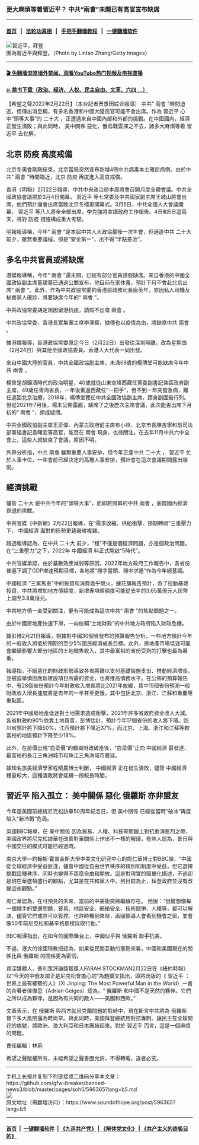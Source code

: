 ### 更大麻煩等着習近平？ 中共“兩會”未開已有高官宣布缺席 
------------------------

#### [首页](https://github.com/gfw-breaker/banned-news3/blob/master/README.md) &nbsp;&nbsp;|&nbsp;&nbsp; [法轮功真相](https://github.com/begood0513/basic/blob/master/README.md)  &nbsp;&nbsp;|&nbsp;&nbsp; [手把手翻墙教程](https://github.com/gfw-breaker/guides/wiki)  &nbsp;&nbsp;|&nbsp;&nbsp; [一键翻墙软件](https://github.com/gfw-breaker/nogfw/blob/master/README.md)  



<div><img alt="習近平，拜登" src="https://img.soundofhope.org/2022-02/gettyimages-121310464-1645558790682.jpg"/>
<br/><figcaption class="caption">
 圖為習近平與拜登。（Photo by Lintao Zhang/Getty Images）
</figcaption></div><hr/>

#### [ 🎬  免翻墙浏览墙外禁闻、观看YouTube热门视频及电视直播](https://github.com/gfw-breaker/HelloWorld)

#### [ 💥  禁书下载（政治、经济、人权、民主自由、文革、六四 ...）](https://github.com/gfw-breaker/books/blob/master/README.md)

<div><div class="Content__Wrapper sc-1bvya0-0 grZQxZ">
 <p class="meta-top">
  <span class="meta">
   【希望之聲2022年2月22日】（本台記者贺景田綜合報導）
  </span>
  中共“
  <ok href="/term/34349?lang=b5">
   兩會
  </ok>
  ”時間迫近，但傳出消息稱，有多名香港和中國大陸高官可能不會出席。作為
  <ok href="/term/1063?lang=b5">
   習近平
  </ok>
  心中“頭等大事”的
  <ok href="/term/294559?lang=b5">
   二十大
  </ok>
  ，正遭遇來自中國內部和外部的挑戰。在中國國內，經濟正發生潰敗；與此同時，
  <ok href="/term/3103?lang=b5">
   美中關係
  </ok>
  惡化，俄烏戰雲揮之不去，諸多大麻煩等着
  <ok href="/term/1063?lang=b5">
   習近平
  </ok>
  去化解。
 </p>
 <h2>
  <strong>
   北京
   <ok href="/term/27356?lang=b5">
    防疫
   </ok>
   高度戒備
  </strong>
 </h2>
 <p>
  北京冬奧會剛剛結束，北京當局突然宣布新增4例中共病毒本土確診病例。由於中共“
  <ok href="/term/34349?lang=b5">
   兩會
  </ok>
  ”時間臨近，北京
  <ok href="/term/27356?lang=b5">
   防疫
  </ok>
  再度進入高度戒備。
 </p>
 <p>
  香港《明報》2月22日報導，中共中央政治局本周將會召開月度全體會議。中共全國政協會議將於3月4日開幕，
  <ok href="/term/1063?lang=b5">
   習近平
  </ok>
  等七常委及中共國家副主席王岐山將會出席，他們預計還會出席當晚北京冬殘奧開幕式。3月5日，中共全國人大會議開幕，
  <ok href="/term/1063?lang=b5">
   習近平
  </ok>
  等八人將全全部出席，李克強將宣讀政府工作報告。4日和5日這兩天，將對
  <ok href="/term/27356?lang=b5">
   防疫
  </ok>
  措施構成重大考驗。
 </p>
 <p>
  明報報導稱，今年“
  <ok href="/term/34349?lang=b5">
   兩會
  </ok>
  ”是本屆中共人大政協最後一次年會，但適逢中共
  <ok href="/term/294559?lang=b5">
   二十大
  </ok>
  前夕，雖無重要議程，卻是“安全第一”，出不得“半點差池”。
 </p>
 <h2>
  <strong>
   多名中共官員或將缺席
  </strong>
 </h2>
 <p>
  港媒報導稱，今年“
  <ok href="/term/34349?lang=b5">
   兩會
  </ok>
  ”還未開，已經有部分官員請假缺席。來自香港的中國全國政協副主席董建華已通過公關宣布，他目前在家休養，預計下月不會赴北京出席“
  <ok href="/term/34349?lang=b5">
   兩會
  </ok>
  ”。此外，作為中共政協常委的香港前政務司長唐英年，亦因私人司機及秘書家人確診，將要缺席今年的“
  <ok href="/term/34349?lang=b5">
   兩會
  </ok>
  ”。
 </p>
 <p>
  中共政協常委胡定旭因留港抗疫，請假不出席
  <ok href="/term/34349?lang=b5">
   兩會
  </ok>
  。
 </p>
 <p>
  中共政協常委、香港長實集團主席李澤鉅，據傳也以疫情為由，將缺席中共
  <ok href="/term/34349?lang=b5">
   兩會
  </ok>
  。
 </p>
 <p>
  據港媒報導，香港政協常委原定今日（2月22日）出發往深圳隔離，改為星期四（2月24日）與其他全國政協委員、香港人大代表一同出發。
 </p>
 <p>
  來自中國大陸的官員，中共全國政協副主席，未滿68歲的楊傳堂可能缺席今年中共
  <ok href="/term/34349?lang=b5">
   兩會
  </ok>
  。
 </p>
 <p>
  楊曾是胡錦濤時代的政治明星，40歲就從山東空降西藏任黨委副書記兼區政府副主席，49歲任青海省長，一年後重返西藏任“一把手”，但不到一年突發急病，離任返回北京治療。2018年，楊傳堂獲任中共全國政協副主席，躋身副國級行列。但從2021年7月後，楊未公開露面，缺席了之後歷次主席會議，此次能否出席下月初的“
  <ok href="/term/34349?lang=b5">
   兩會
  </ok>
  ”，頗成疑問。
 </p>
 <p>
  中共全國政協副主席王正偉、內蒙古政府前主席布小林、北京市長陳吉寧和前司法部黨組書記袁曙宏等高官，能否在
  <ok href="/term/34349?lang=b5">
   兩會
  </ok>
  現身，也待關注。在去年11月中共六中全會上，這些人就缺席了會議，原因不明。
 </p>
 <p>
  外界分析指，中共
  <ok href="/term/34349?lang=b5">
   兩會
  </ok>
  雖無重要人事安排，但今年正逢中共
  <ok href="/term/294559?lang=b5">
   二十大
  </ok>
  ，
  <ok href="/term/1063?lang=b5">
   習近平
  </ok>
  忙於人事卡位，一些會前已經決定的高層人事安排，預計會在這次會議期間露出端倪。
 </p>
 <h2>
  <strong>
   經濟挑戰
  </strong>
 </h2>
 <p>
  儘管
  <ok href="/term/294559?lang=b5">
   二十大
  </ok>
  是中共今年的“頭等大事”，而即將開幕的中共
  <ok href="/term/34349?lang=b5">
   兩會
  </ok>
  ，面臨國內經濟衰退的挑戰。
 </p>
 <p>
  中共官媒《中新網》2月22日報導，在“需求收縮、供給衝擊、預期轉弱”三重壓力下，
  <ok href="/term/2423?lang=b5">
   中國經濟
  </ok>
  面對的形勢更趨嚴峻複雜。
 </p>
 <p>
  路透報導認為，在中共
  <ok href="/term/294559?lang=b5">
   二十大
  </ok>
  前夕，“穩”不僅是個經濟問題，亦是個政治問題。在“三重壓力”之下，2022年
  <ok href="/term/2423?lang=b5">
   中國經濟
  </ok>
  料正式開啟“5時代”。
 </p>
 <p>
  中共官媒承認，由於基數效應減弱等原因，2022年地方政府工作報告中，各省份普遍下調了GDP增速預期目標，各地將“穩字當頭、穩中求進”作為今年總基調。
 </p>
 <p>
  <ok href="/term/2423?lang=b5">
   中國經濟
  </ok>
  “三駕馬車”中的投資和消費幾乎熄火，據花旗報告預計，為了拉動基建投資，中共將增加地方債額度，新增專項債額度可能從去年的3.65萬億元人民幣上調至3.8萬億元。
 </p>
 <p>
  中共地方債一直受到關注，更有可能成為這次中共“
  <ok href="/term/34349?lang=b5">
   兩會
  </ok>
  ”的焦點問題之一。
 </p>
 <p>
  由於中國房地產快速下滑，一向依賴“土地財政”的中共地方政府陷入財政危機。
 </p>
 <p>
  據彭博2月21日報導，根據對中國30個省發布的預算報告分析，一些地方預計今年的一般收入將低於預期的至少5%國民經濟成長目標。此外，房地產市場低迷可能會繼續影響大部分地區的土地銷售收入，其中最富裕的省份受到的打擊也最為嚴重。
 </p>
 <p>
  報導指，不斷惡化的財政形勢導致各省將難以支付基礎設施支出、推動經濟增長，並被迫舉債因應新建設項目所需的資金，也將推高債務水平。在公佈的預算報告中，有28個省份預計今年財政收入增長將比2021年放緩，其中15個省份預測一般財政收入增長速度將是去年的一半甚至更慢，其中包括北京、浙江、江蘇和重慶等重點區。
 </p>
 <p>
  2021年中國房地產低迷對土地需求造成衝擊，2021年許多省政府資金收入大減。各省財政約90%依靠土地買賣，彭博估計，預計今年17個省份的收入將下降。四川省預計將下降50%，江西預計將下降近37%，而北京、上海、浙江和江蘇等較富裕的地區預計下降至少18%。
 </p>
 <p>
  此外，在房價出現“白菜價”的鶴崗財政破產後，“白菜價”正向
  <ok href="/term/2423?lang=b5">
   中國經濟
  </ok>
  最發達、最富裕的長江三角洲城市和珠江三角洲城市蔓延。
 </p>
 <p>
  據知名旅美經濟學家程曉農博士判斷，
  <ok href="/term/2423?lang=b5">
   中國經濟
  </ok>
  正在發生潰敗，儘管
  <ok href="/term/2423?lang=b5">
   中國經濟
  </ok>
  體量較大，這種潰敗將會延續一段較長時間。
 </p>
 <h2>
  <strong>
   <ok href="/term/1063?lang=b5">
    習近平
   </ok>
   陷入孤立：
   <ok href="/term/3103?lang=b5">
    美中關係
   </ok>
   惡化
   <ok href="/term/1150?lang=b5">
    俄羅斯
   </ok>
   亦非盟友
  </strong>
 </h2>
 <p>
  今年是美國前總統尼克松訪華50周年紀念日，但
  <ok href="/term/3103?lang=b5">
   美中關係
  </ok>
  已經從當時“破冰”再度陷入“新冷戰”危局。
 </p>
 <p>
  英國BBC報導，在
  <ok href="/term/3103?lang=b5">
   美中關係
  </ok>
  因為貿易、人權、科技等問題上對抗愈演愈烈之際，美國政界將尼克松訪華在改善對華關係上作出不一樣的解讀，有些人認為，昔日與中國交往的模式可能已經過時。
 </p>
 <p>
  南京大學—約翰斯‧霍普金斯大學中美文化研究中心的周仁華博士對BBC說，“中國從全球經濟中受益匪淺，儘管中國從自由世界秩序的規則和制度中受益，但它選擇挑戰這種秩序，同時也變得不那麼自由和開放。這是對現實的簡單化描述，不過卻是現在華盛頓盛行的觀點，尤其是在共和黨人中。到目前為止，拜登政府並沒有改變這些觀點。”
 </p>
 <p>
  周仁華認為，在可預見的未來，當前的中美衝突將繼續存在。 他說：“很難想像每一個棘手的雙邊問題，貿易、地區安全、網絡安全、技術競爭、人權等，都可以解決，儘管它們或許可以管控。也許時機到來時，兩國領導人會看到機會之窗，並會像50年前尼克松和基辛格那樣採取行動。”
 </p>
 <p>
  BBC報導指出，在如今的國際舞台上，中國似乎與
  <ok href="/term/1150?lang=b5">
   俄羅斯
  </ok>
  聯手抗美。
 </p>
 <p>
  不過，港大的徐國琦教授認為，如果從民間互動的態勢來看，中國和美國現在的關係比與
  <ok href="/term/1150?lang=b5">
   俄羅斯
  </ok>
  的關係更為密切。
 </p>
 <p>
  資深媒體人、普利策評論獎獲獎人FARAH STOCKMAN2月22日在《紐約時報》以“今天的中俄友誼正是尼克松曾擔心的”為題撰文指出，即將出版的《
  <ok href="/term/1063?lang=b5">
   習近平
  </ok>
  ：世界上最有權勢的人》（Xi Jinping: The Most Powerful Man in the World）一書的合著者佳傑思（Adrian Geiges）認為，“
  <ok href="/term/1150?lang=b5">
   俄羅斯
  </ok>
  和中國不是天然的夥伴。它們之所以成為夥伴，是因為有共同的敵人——美國和西歐。”
 </p>
 <p>
  文章表示，在
  <ok href="/term/1150?lang=b5">
   俄羅斯
  </ok>
  與西方就烏克蘭問題的對峙中，現在斷言中共將為
  <ok href="/term/1150?lang=b5">
   俄羅斯
  </ok>
  冒下多大風險還為時尚早。與此同時，美國拜登總統用對抗專制、讓民主在全球開花的旗號，將歐洲、澳大利亞和日本團結起來。對於
  <ok href="/term/1063?lang=b5">
   習近平
  </ok>
  而言，這是一個麻煩的問題。
 </p>
 <p class="meta-btm">
  責任編輯：林莉
 </p>
 <p class="meta-btm">
  希望之聲版權所有，未經希望之聲書面允許，不得轉載，違者必究。
 </p>
</div>
</div>
<hr/>
手机上长按并复制下列链接或二维码分享本文章：<br/>
https://github.com/gfw-breaker/banned-news3/blob/master/pages/soh5/596365?lang=b5.md <br/>
<a href='https://github.com/gfw-breaker/banned-news3/blob/master/pages/soh5/596365?lang=b5.md'><img src='https://github.com/gfw-breaker/banned-news3/blob/master/pages/soh5/596365?lang=b5.md.png'/></a> <br/>
原文地址（需翻墙访问）：https://www.soundofhope.org/post/596365?lang=b5


------------------------
#### [首页](https://github.com/gfw-breaker/banned-news3/blob/master/README.md) &nbsp;|&nbsp; [一键翻墙软件](https://github.com/gfw-breaker/nogfw/blob/master/README.md) &nbsp;| [《九评共产党》](https://github.com/gfw-breaker/9ping.md/blob/master/README.md#九评之一评共产党是什么) | [《解体党文化》](https://github.com/gfw-breaker/jtdwh.md/blob/master/README.md) | [《共产主义的终极目的》](https://github.com/gfw-breaker/gczydzjmd.md/blob/master/README.md)


<img src='http://gfw-breaker.win/banned-news3/pages/soh5/596365?lang=b5.md' width='0px' height='0px'/>